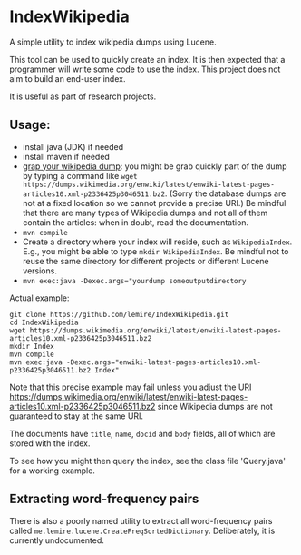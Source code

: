 IndexWikipedia
==============

A simple utility to index wikipedia dumps using Lucene.

This tool can be used to quickly create an index. It is then expected that a programmer will
write some code to use the index. This project does not aim to build an end-user index.

It is useful as part of research projects.

## Usage:

* install java (JDK) if needed
* install maven if needed
* [grap your wikipedia dump](http://en.wikipedia.org/wiki/Wikipedia:Database_download): you might be grab quickly part of the dump by typing a command like ``wget https://dumps.wikimedia.org/enwiki/latest/enwiki-latest-pages-articles10.xml-p2336425p3046511.bz2``. (Sorry the database dumps are not at a fixed location so we cannot provide a precise URI.) Be mindful that there are many types of Wikipedia dumps and not all of them contain the articles: when in doubt, read the documentation.
* ```mvn compile```
* Create a directory where your index will reside, such as ``WikipediaIndex``. E.g., you might be able to type ``mkdir WikipediaIndex``. Be mindful not to reuse the same directory for different projects or different Lucene versions.
* ```mvn exec:java -Dexec.args="yourdump someoutputdirectory```

Actual example:

```
git clone https://github.com/lemire/IndexWikipedia.git
cd IndexWikipedia
wget https://dumps.wikimedia.org/enwiki/latest/enwiki-latest-pages-articles10.xml-p2336425p3046511.bz2
mkdir Index
mvn compile
mvn exec:java -Dexec.args="enwiki-latest-pages-articles10.xml-p2336425p3046511.bz2 Index"
```
Note that this precise example may fail unless you adjust the URI https://dumps.wikimedia.org/enwiki/latest/enwiki-latest-pages-articles10.xml-p2336425p3046511.bz2 since Wikipedia dumps are not guaranteed to stay at the same URI.


The documents have ``title``, ``name``, ``docid`` and ``body`` fields, all of which are stored with the index.

To see how you might then query the index, see the class file 'Query.java' for a working example.

Extracting word-frequency pairs
-------------------------------

There is also a poorly named utility to extract all word-frequency pairs called ``me.lemire.lucene.CreateFreqSortedDictionary``. Deliberately, it is currently undocumented.

